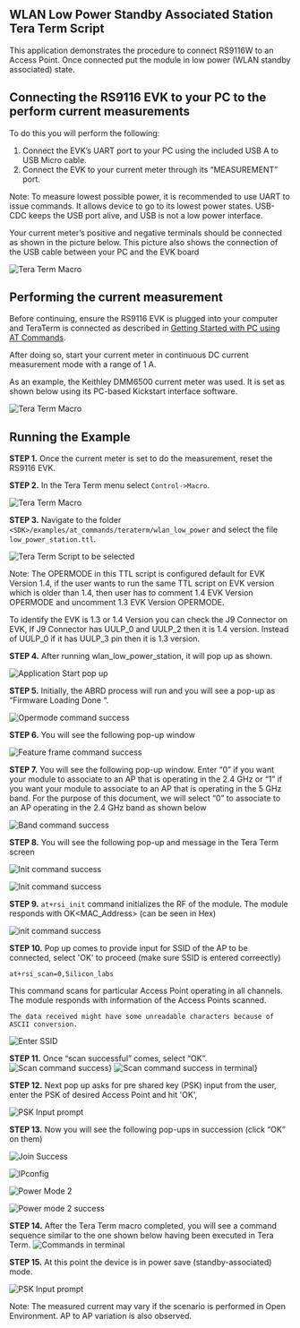 ## WLAN Low Power Standby Associated Station Tera Term Script

This application demonstrates the procedure to connect RS9116W to an Access Point. Once connected put the module in low power (WLAN standby associated) state.  
  

## Connecting the RS9116 EVK to your PC to the perform current measurements 

To do this you will perform the following:

1. Connect the EVK’s UART port to your PC using the included USB A to USB Micro cable.
2. Connect the EVK to your current meter through its “MEASUREMENT” port.

Note: To measure lowest possible power, it is recommended to use UART to issue commands. It allows device to go to its lowest power states. USB-CDC keeps the USB port alive, and USB is not a low power interface.

Your current meter’s positive and negative terminals should be connected as shown in the picture below. This picture also shows the connection of the USB cable between your PC and the EVK board

![Tera Term Macro](./resources/connection-setup-1.png)


## Performing the current measurement

Before continuing, ensure the RS9116 EVK is plugged into your computer and TeraTerm is connected as described in [Getting Started with PC using AT Commands](http://docs.silabs.com/rs9116-wiseconnect/2.4/wifibt-wc-getting-started-with-pc/). 

After doing so, start your current meter in continuous DC current measurement mode with a range of 1 A.

As an example, the Keithley DMM6500 current meter was used. It is set as shown below using its PC-based Kickstart interface software.

![Tera Term Macro](./resources/keithley-kickstart-software-2.png)

## Running the Example

**STEP 1.** Once the current meter is set to do the measurement, reset the RS9116 EVK.

**STEP 2.** In the Tera Term menu select `Control->Macro`.

![Tera Term Macro](./resources/tera-term-macro.png)
	
**STEP 3.** Navigate to the folder `<SDK>/examples/at_commands/teraterm/wlan_low_power`  and select the file `low_power_station.ttl`.

![Tera Term Script to be selected](./resources/tera-term-scripts-low-power-wlan.png)

Note: The OPERMODE in this TTL script is configured default for EVK Version 1.4, if the user wants to run the same TTL script on  EVK version which is older than 1.4, then user has to comment 1.4 EVK Version OPERMODE and uncomment 1.3 EVK Version OPERMODE.

To identify the EVK is 1.3 or 1.4 Version you can check the J9 Connector on EVK, If J9 Connector has UULP_0 and UULP_2 then it is 1.4 version. Instead of UULP_0 if it has UULP_3 pin then it is 1.3 version.


**STEP 4.** After running wlan_low_power_station, it will pop up as shown.

![Application Start pop up](./resources/starting-message-popup-3.png)


**STEP 5.** Initially, the ABRD process will run and you will see a pop-up as “Firmware Loading Done “.

![Opermode command success](./resources/firmware-update-done-4.png)
 	

**STEP 6.** You will see the following pop-up window

![Feature frame command success](./resources/opermode-successful-5.png)


**STEP 7.**  You will see the following pop-up window. Enter “0” if you want your module to associate to an AP that is operating in the 2.4 GHz or “1” if you want your module to associate to an AP that is operating in the 5 GHz band. For the purpose of this document, we will select “0” to associate to an AP operating in the 2.4 GHz band as shown below

![Band command success](./resources/enter-band-6.png)


**STEP 8.** You will see the following pop-up and message in the Tera Term screen

![Init command success](./resources/band-successful-7.png)

![Init command success](./resources/band-message-in-teraterm-8.png)


**STEP 9.** `at+rsi_init` command initializes the RF of the module. The module responds with OK<MAC_Address> (can be seen in Hex)

![init command success](./resources/init-successful-9.png)


**STEP 10.** Pop up comes to provide input for SSID of the AP to be connected, select 'OK' to proceed (make sure SSID is entered correectly)

`at+rsi_scan=0,Silicon_labs`
 
This command scans for particular Access Point operating in all channels.
The module responds with information of the Access Points scanned.

 `The data received might have some unreadable characters because of ASCII conversion.`
 
![Enter SSID](./resources/enter-ssid-10.png)


**STEP 11.** Once “scan successful” comes, select “OK”.
![Scan command success}](./resources/scan-successful-11.png)
![Scan command success in terminal}](./resources/scan-success-in-teraterm-12.png)


**STEP 12.** Next pop up asks for pre shared key (PSK) input from the user, enter the PSK of desired Access Point and hit 'OK', 

![PSK Input prompt](./resources/enter-psk-13.png)



**STEP 13.** Now you will see the following pop-ups in succession (click “OK” on them)

![Join Success](./resources/join-successful-14.png)

![IPconfig](./resources/ipconfig-successful-15.png)

![Power Mode 2](./resources/power-mode2-16.png)

![Power mode 2 success](./resources/power-mode2-configuration-success-17.png)


**STEP 14.** After the Tera Term macro completed, you will see a command sequence similar to the one shown below having been executed in Tera Term.
![Commands in terminal](./resources/power-mode-2-teraterm-18.png)


**STEP 15.** At this point the device is in power save (standby-associated) mode.

![PSK Input prompt](./resources/current-measurement-graph-19.png)

Note: The measured current may vary if the scenario is performed in Open Environment. AP to AP variation is also observed.